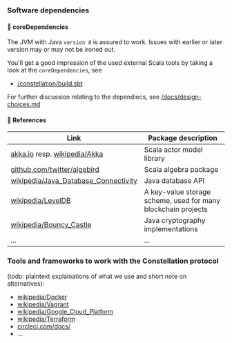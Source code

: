 ### Software dependencies
#### :minidisc: coreDependencies

The JVM with Java `version 8` is assured to work. Issues with earlier or later version may or may not be ironed out.

You'll get a good impression of the used external Scala tools by taking a look at the `coreDependencies`, see

* [/constellation/build.sbt](https://github.com/Constellation-Labs/constellation/blob/dev/build.sbt)

For further discussion relating to the dependiecs, see [/docs/design-choices.md](https://github.com/Constellation-Labs/constellation/blob/dev/docs/design-choices.md)

#### :book: References

| Link | Package description | 
| ------------- | ------------- |
| [akka.io](https://akka.io/) resp. [wikipedia/Akka](https://en.wikipedia.org/wiki/Akka_(toolkit)) | Scala actor model library |
| [github.com/twitter/algebird](https://github.com/twitter/algebird) | Scala algebra package |
| [wikipedia/Java_Database_Connectivity](https://en.wikipedia.org/wiki/Java_Database_Connectivity) | Java database API |
| [wikipedia/LevelDB](https://en.wikipedia.org/wiki/LevelDB) | A key-value storage scheme, used for many blockchain projects |
| [wikipedia/Bouncy_Castle](https://en.wikipedia.org/wiki/Bouncy_Castle_(cryptography)) | Java cryptography implementations |
| ... | ... |


### Tools and frameworks to work with the Constellation protocol

(todo: plaintext explainations of what we use and short note on alternatives):

* [wikipedia/Docker](https://en.wikipedia.org/wiki/Docker_(software))
* [wikipedia/Vagrant](https://en.wikipedia.org/wiki/Vagrant_(software))
* [wikipedia/Google_Cloud_Platform](https://en.wikipedia.org/wiki/Google_Cloud_Platform)
* [wikipedia/Terraform](https://en.wikipedia.org/wiki/Terraform_(software))
* [circleci.com/docs/](https://circleci.com/docs/)
* ...
